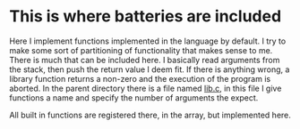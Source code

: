 # This is where batteries are included

Here I implement functions implemented in the language
by default. I try to make some sort of partitioning
of functionality that makes sense to me. 
There is much that can be included here. 
I basically read arguments from the stack, then
push the return value I deem fit.
If there is anything wrong, a library function
returns a non-zero and the execution of the program
is aborted. In the parent directory there is a file
named [lib.c](https://github.com/Ricardicus/ric-script/blob/master/src/lib.c), in this file I give functions a name
and specify the number of arguments the expect. 

All built in functions are registered there, in the array, but implemented
here. 

